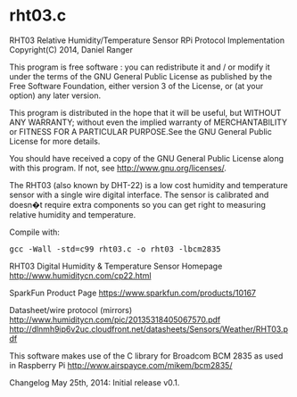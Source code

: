 rht03.c
=======
RHT03 Relative Humidity/Temperature Sensor RPi Protocol Implementation
Copyright(C) 2014, Daniel Ranger

This program is free software : you can redistribute it and / or modify
it under the terms of the GNU General Public License as published by
the Free Software Foundation, either version 3 of the License, or
(at your option) any later version.

This program is distributed in the hope that it will be useful,
but WITHOUT ANY WARRANTY; without even the implied warranty of
MERCHANTABILITY or FITNESS FOR A PARTICULAR PURPOSE.See the
GNU General Public License for more details.

You should have received a copy of the GNU General Public License
along with this program. If not, see <http://www.gnu.org/licenses/>.


The RHT03 (also known by DHT-22) is a low cost humidity and temperature
sensor with a single wire digital interface. The sensor is calibrated
and doesn�t require extra components so you can get right to measuring
relative humidity and temperature.

Compile with:
<pre>gcc -Wall -std=c99 rht03.c -o rht03 -lbcm2835</pre>

RHT03 Digital Humidity & Temperature Sensor Homepage
http://www.humiditycn.com/cp22.html

SparkFun Product Page
https://www.sparkfun.com/products/10167

Datasheet/wire protocol (mirrors)
http://www.humiditycn.com/pic/20135318405067570.pdf
http://dlnmh9ip6v2uc.cloudfront.net/datasheets/Sensors/Weather/RHT03.pdf

This software makes use of the C library for Broadcom BCM 2835 as used in
Raspberry Pi
http://www.airspayce.com/mikem/bcm2835/

Changelog
     May 25th, 2014: Initial release v0.1.
